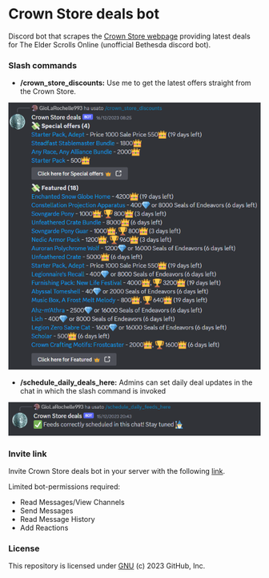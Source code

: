 #  Crown Store deals bot
Discord bot that scrapes the [Crown Store webpage](https://www.elderscrollsonline.com/en-us/crownstore) providing latest deals for The Elder Scrolls Online (unofficial Bethesda discord bot).

### Slash commands
* **/crown_store_discounts:** Use me to get the latest offers straight from the Crown Store.
<p align="left">
  <img src="https://github.com/MCilento93/Crown-Store-deals-bot/blob/main/images/sample_results.png" width="600px">
</p>

* **/schedule_daily_deals_here:** Admins can set daily deal updates in the chat in which the slash command is invoked
<p align="left">
  <img src="https://github.com/MCilento93/Crown-Store-deals-bot/blob/main/images/sample_scheduling.png" width="600px">
</p>

### Invite link
Invite Crown Store deals bot in your server with the following [link](https://discord.com/api/oauth2/authorize?client_id=1180792508247199835&permissions=3072&scope=bot).

Limited bot-permissions required:
* Read Messages/View Channels
* Send Messages
* Read Message History
* Add Reactions

### License
This repository is licensed under [GNU](LICENSE) (c) 2023 GitHub, Inc.